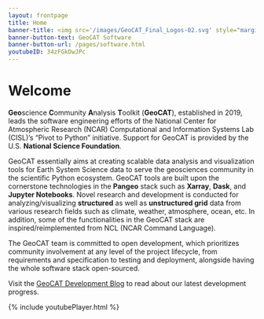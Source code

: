 ```yaml
---
layout: frontpage
title: Home
banner-title: <img src='/images/GeoCAT_Final_Logos-02.svg' style="margin:-10% 0px -7% 0px;" width=500 />
banner-button-text: GeoCAT Software
banner-button-url: /pages/software.html
youtubeID: 34zFGkDwJPc
---
```


# Welcome

**Geo**science **C**ommunity **A**nalysis **T**oolkit (**GeoCAT**), established in 2019, leads the software 
engineering efforts of the National Center for Atmospheric Research (NCAR) Computational and Information 
Systems Lab (CISL)’s “Pivot to Python” initiative. Support for GeoCAT is provided by the U.S. **National 
Science Foundation**.

GeoCAT essentially aims at creating scalable data analysis and visualization tools for Earth System Science 
data to serve the geosciences community in the scientific Python ecosystem. GeoCAT tools are built upon the 
cornerstone technologies in the **Pangeo** stack such as **Xarray**, **Dask**, and **Jupyter Notebooks**. 
Novel research and development is conducted for analyzing/visualizing **structured** as well as 
**unstructured grid** data from various research fields such as climate, weather, atmosphere, ocean, etc. 
In addition, some of the functionalities in the GeoCAT stack are inspired/reimplemented from NCL (NCAR 
Command Language).

The GeoCAT team is committed to open development, which prioritizes community involvement at any level 
of the project lifecycle, from requirements and specification to testing and deployment, alongside having 
the whole software stack open-sourced.

Visit the [GeoCAT Development Blog](blog) to read about our latest development progress.

{% include youtubePlayer.html %}
